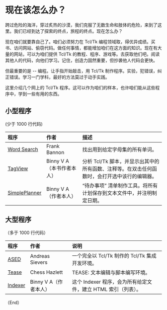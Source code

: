 # 现在该怎么办？


跨过危险的海洋，穿过炙热的沙漠，我们克服了无数生命和肢体的危险，来到了这里。我们已经到达了探索的终点，旅程的终点。现在怎么办？

现在咱们就要靠自己了。咱们必须努力在 Tcl/Tk 编程领域取，得优异成绩。买书、访问网站、偷窃代码。做任何事情，都能增加咱们在这方面的知识。现在有大量的网站，可以为咱们提供 Tcl/Tk 的教程、程序、游戏等。去获取他们吧。阅读其他人的代码，向他们学习。记住，创造力固然重要，但抄袭他人代码会更快。


但最重要的是 -- 编程。让手指开始敲击，用 Tcl/Tk 制作程序。实验，犯错误，纠正错误。学习一门学科，最好的方法莫过于动手实践。


这里介绍几个网上的 Tcl/Tk 程序。这可以作为咱们的样本，也许咱们能从这些程序中，学到一些有用的东西。


## 小型程序

(少于 1000 行代码)


| 程序 | 作者 | 描述 |
| :-- | :-- | :-- |
| [Word Search]() | Frank Bannon | 找出用到给定字母集的所有单词。 |
| [TagView](http://www.bin-co.com/tcl/scripts/tagview/) | Binny V A（本书作者本人） | 分析 Tcl/Tk 脚本，并显示出其中的所有函数、注释等。在双击任何函数时，会打开选中该行的编辑器。 |
| [SimplePlanner](http://www.bin-co.com/tcl/scripts/simple_planner/) | Binny V A（作者本人） | “待办事项” 清单制作工具。将所有计划保存到文本文件中，并注明制定日期。 |


## 大型程序

（多于 1000 行代码）


| 程序 | 作者 | 说明 |
| :-- | :-- | :-- |
| [ASED](https://sourceforge.net/projects/ased/) | Andreas Sievers | 一个完全以 Tcl/Tk 制作的 Tcl/Tk 集成开发环境。 |
| [Tease](https://tease.sourceforge.net/) | Chess Hazlett | TEASE: 文本编辑与脚本编写环境。 |
| [Indexer](http://www.bin-co.com/tcl/scripts/indexer/) | Binny V A（作者本人） | 这个 Indexer 程序，会为所有给定文件，建立 HTML 索引（列表）。 |


（End）


